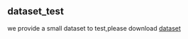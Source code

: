 ## dataset_test
we provide a small dataset to test,please download [dataset](https://pan.quark.cn/s/d105eba9bf16)

